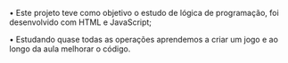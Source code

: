 • Este projeto teve como objetivo o estudo de lógica de programação, foi desenvolvido com HTML e JavaScript;

• Estudando quase todas as operações aprendemos a criar um jogo e ao longo da aula melhorar o código.
